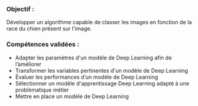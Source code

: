 ### Objectif :

Développer un algorithme capable de classer les images en fonction de la race du chien présent sur l'image.

### Compétences validées :

* Adapter les paramètres d'un modèle de Deep Learning afin de l’améliorer
* Transformer les variables pertinentes d'un modèle de Deep Learning
* Évaluer les performances d’un modèle de Deep Learning
* Sélectionner un modèle d'apprentissage Deep Learning adapté à une problèmatique métier
* Mettre en place un modèle de Deep Learning
